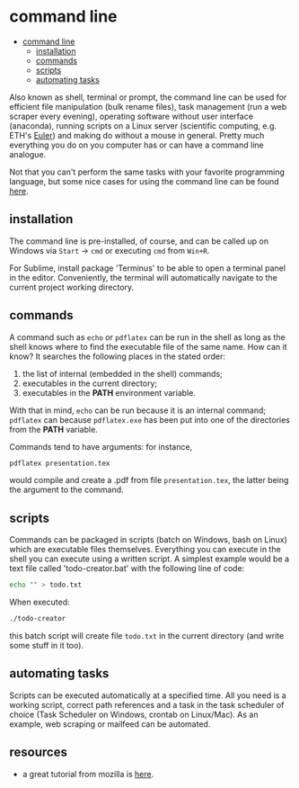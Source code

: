# command line

<!-- TOC -->

- [command line](#command-line)
  - [installation](#installation)
  - [commands](#commands)
  - [scripts](#scripts)
  - [automating tasks](#automating-tasks)

<!-- /TOC -->

Also known as shell, terminal or prompt, the command line can be used for efficient file manipulation (bulk rename files), task management (run a web scraper every evening), operating software without user interface (anaconda), running scripts on a Linux server (scientific computing, e.g. ETH's [Euler](https://scicomp.ethz.ch/wiki/Scientific_computing_services)) and making do without a mouse in general. Pretty much everything you do on you computer has or can have a command line analogue.

Not that you can't perform the same tasks with your favorite programming language, but some nice cases for using the command line can be found [here](https://www.nature.com/articles/d41586-021-00263-0).


## installation
The command line is pre-installed, of course, and can be called up on Windows via `Start` -> `cmd` or executing `cmd` from `Win+R`.

For Sublime, install package 'Terminus' to be able to open a terminal panel in the editor. Conveniently, the terminal will automatically navigate to the current project working directory.


## commands
A command such as `echo` or `pdflatex` can be run in the shell as long as the shell knows where to find the executable file of the same name. How can it know? It searches the following places in the stated order:

1. the list of internal (embedded in the shell) commands;
2. executables in the current directory;
3. executables in the **PATH** environment variable.

With that in mind, `echo` can be run because it is an internal command; `pdflatex` can because `pdflatex.exe` has been put into one of the directories from the **PATH** variable.

Commands tend to have arguments: for instance,
```bash
pdflatex presentation.tex
```
would compile and create a .pdf from file `presentation.tex`, the latter being the argument to the command.


## scripts
Commands can be packaged in scripts (batch on Windows, bash on Linux) which are executable files themselves. Everything you can execute in the shell you can execute using a written script. A simplest example would be a text file called 'todo-creator.bat' with the following line of code:
```bash
echo "" > todo.txt
```
When executed:
```bash
./todo-creator
```
this batch script will create file `todo.txt` in the current directory (and write some stuff in it too).


## automating tasks
Scripts can be executed automatically at a specified time. All you need is a working script, correct path references and a task in the task scheduler of choice (Task Scheduler on Windows, crontab on Linux/Mac). As an example, web scraping or mailfeed can be automated.


## resources
* a great tutorial from mozilla is [here](https://developer.mozilla.org/en-US/docs/Learn/Tools_and_testing/Understanding_client-side_tools/Command_line).
